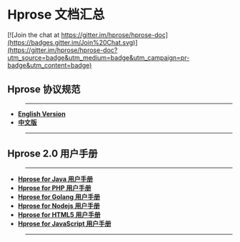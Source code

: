 # Hprose 文档汇总

[![Join the chat at https://gitter.im/hprose/hprose-doc](https://badges.gitter.im/Join%20Chat.svg)](https://gitter.im/hprose/hprose-doc?utm_source=badge&utm_medium=badge&utm_campaign=pr-badge&utm_content=badge)

## Hprose 协议规范

>---
- **[English Version](https://github.com/hprose/hprose/blob/master/spec.mediawiki)**
- **[中文版](https://github.com/hprose/hprose/blob/master/spec_zh_CN.mediawiki)**

>---

## Hprose 2.0 用户手册

>---
- **[Hprose for Java 用户手册](https://github.com/hprose/hprose-java/wiki)**
- **[Hprose for PHP 用户手册](https://github.com/hprose/hprose-php/wiki)**
- **[Hprose for Golang 用户手册](https://github.com/hprose/hprose-golang/wiki)**
- **[Hprose for Nodejs 用户手册](https://github.com/hprose/hprose-nodejs/wiki)**
- **[Hprose for HTML5 用户手册](https://github.com/hprose/hprose-html5/wiki)**
- **[Hprose for JavaScript 用户手册](https://github.com/hprose/hprose-js/wiki)**

>---